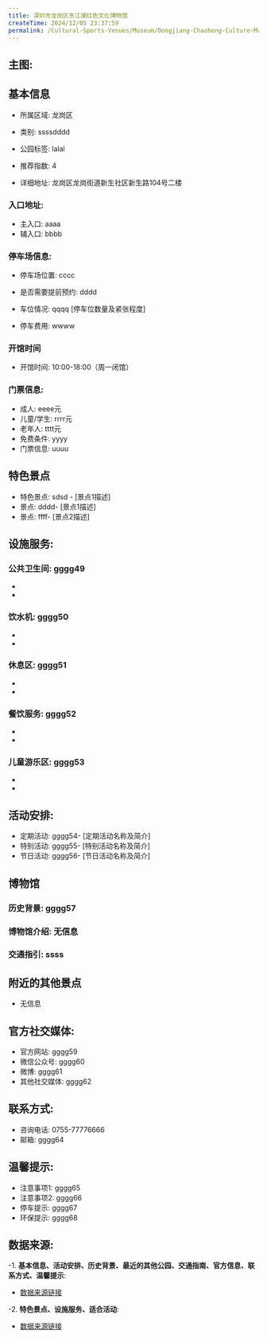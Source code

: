 ```yaml
---
title: 深圳市龙岗区东江潮红色文化博物馆
createTime: 2024/12/05 23:37:59
permalink: /Cultural-Sports-Venues/Museum/Dongjiang-Chaohong-Culture-Museum-Longgang-District-Shenzhen/
---
```


## 主图:
<ImageCard
image="https://cn.bing.com/th?id=OHR.AlfanzinaLighthouse_ZH-CN9704515669_1920x1080.webp"
title= "深圳市龙岗区东江潮红色文化博物馆"
description= ""
date="2024/12/05"
href="/"
author="市文化广电旅游体育局"
/>
## 基本信息

- 所属区域: 龙岗区

- 类别: ssssdddd

- 公园标签: lalal

- 推荐指数: 4

- 详细地址: 龙岗区龙岗街道新生社区新生路104号二楼

### 入口地址:
- 主入口: aaaa
- 辅入口: bbbb
### 停车场信息:
- 停车场位置: cccc

- 是否需要提前预约: dddd

- 车位情况: qqqq [停车位数量及紧张程度]

- 停车费用: wwww

### 开馆时间
- 开馆时间: 10:00-18:00（周一闭馆）

### 门票信息:
- 成人: eeee元
- 儿童/学生: rrrr元
- 老年人: tttt元
- 免费条件: yyyy
- 门票信息: uuuu
## 特色景点
- 特色景点: sdsd - [景点1描述]
- 景点: dddd- [景点1描述]
- 景点: ffff- [景点2描述]
## 设施服务:
### 公共卫生间: gggg49
- 
- 
### 饮水机: gggg50
- 
- 
### 休息区: gggg51
- 
- 
### 餐饮服务: gggg52
- 
- 
### 儿童游乐区: gggg53
- 
- 
## 活动安排:
- 定期活动: gggg54- [定期活动名称及简介]
- 特别活动: gggg55- [特别活动名称及简介]
- 节日活动: gggg56- [节日活动名称及简介]
## 博物馆
### 历史背景: gggg57
### 博物馆介绍: 无信息
### 交通指引: ssss

## 附近的其他景点
- 无信息

## 官方社交媒体:
- 官方网站: gggg59
- 微信公众号: gggg60
- 微博: gggg61
- 其他社交媒体: gggg62

## 联系方式:
- 咨询电话: 0755-77776666
- 邮箱: gggg64

## 温馨提示:
- 注意事项1: gggg65
- 注意事项2: gggg66
- 停车提示: gggg67
- 环保提示: gggg68

## 数据来源:
-1. **基本信息、活动安排、历史背景、最近的其他公园、交通指南、官方信息、联系方式、温馨提示**:
- [数据来源链接](http://wtl.sz.gov.cn/ggfw/whl/bwgylb/index.html)

-2. **特色景点、设施服务、适合活动**:
- [数据来源链接](http://wtl.sz.gov.cn/ggfw/whl/bwgylb/index.html)


